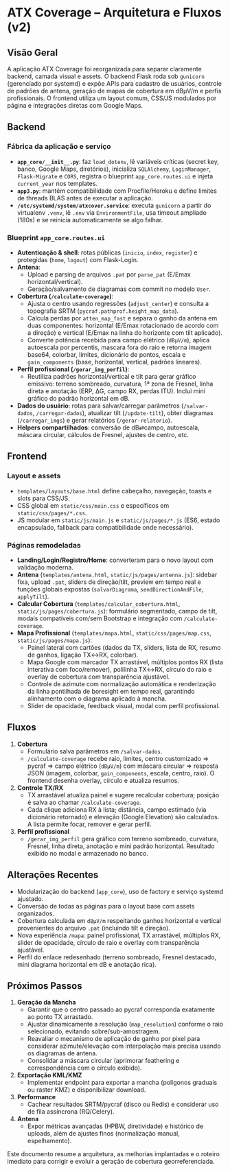 # ATX Coverage – Arquitetura e Fluxos (v2)

## Visão Geral

A aplicação ATX Coverage foi reorganizada para separar claramente backend, camada visual e assets. O backend Flask roda sob `gunicorn` (gerenciado por systemd) e expõe APIs para cadastro de usuários, controle de padrões de antena, geração de mapas de cobertura em dBµV/m e perfis profissionais. O frontend utiliza um layout comum, CSS/JS modulados por página e integrações diretas com Google Maps.

## Backend

### Fábrica da aplicação e serviço
- **`app_core/__init__.py`**: faz `load_dotenv`, lê variáveis críticas (secret key, banco, Google Maps, diretórios), inicializa `SQLAlchemy`, `LoginManager`, `Flask-Migrate` e `CORS`, registra o blueprint `app_core.routes.ui` e injeta `current_year` nos templates.
- **`app3.py`**: mantém compatibilidade com Procfile/Heroku e define limites de threads BLAS antes de executar a aplicação.
- **`/etc/systemd/system/atxcover.service`**: executa `gunicorn` a partir do virtualenv `.venv`, lê `.env` via `EnvironmentFile`, usa timeout ampliado (180s) e se reinicia automaticamente se algo falhar.

### Blueprint `app_core.routes.ui`
- **Autenticação & shell**: rotas públicas (`inicio`, `index`, `register`) e protegidas (`home`, `logout`) com Flask-Login.
- **Antena**:
  - Upload e parsing de arquivos `.pat` por `parse_pat` (E/Emax horizontal/vertical).
  - Geração/salvamento de diagramas com commit no modelo `User`.
- **Cobertura (`/calculate-coverage`)**:
  - Ajusta o centro usando regressões (`adjust_center`) e consulta a topografia SRTM (`pycraf.pathprof.height_map_data`).
  - Calcula perdas por `atten_map_fast` e separa o ganho da antena em duas componentes: horizontal (E/Emax rotacionado de acordo com a direção) e vertical (E/Emax na linha do horizonte com tilt aplicado).
  - Converte potência recebida para campo elétrico (`dBµV/m`), aplica autoescala por percentis, mascara fora do raio e retorna imagem base64, colorbar, limites, dicionário de pontos, escala e `gain_components` (base, horizontal, vertical, padrões lineares).
- **Perfil profissional (`/gerar_img_perfil`)**:
  - Reutiliza padrões horizontal/vertical e tilt para gerar gráfico emissivo: terreno sombreado, curvatura, 1ª zona de Fresnel, linha direta e anotação (ERP, ΔG, campo RX, perdas ITU). Inclui mini gráfico do padrão horizontal em dB.
- **Dados do usuário**: rotas para salvar/carregar parâmetros (`/salvar-dados`, `/carregar-dados`), atualizar tilt (`/update-tilt`), obter diagramas (`/carregar_imgs`) e gerar relatórios (`/gerar-relatorio`).
- **Helpers compartilhados**: conversão de dB⇄campo, autoescala, máscara circular, cálculos de Fresnel, ajustes de centro, etc.

## Frontend

### Layout e assets
- `templates/layouts/base.html` define cabeçalho, navegação, toasts e slots para CSS/JS.
- CSS global em `static/css/main.css` e específicos em `static/css/pages/*.css`.
- JS modular em `static/js/main.js` e `static/js/pages/*.js` (ES6, estado encapsulado, fallback para compatibilidade onde necessário).

### Páginas remodeladas
- **Landing/Login/Registro/Home**: converteram para o novo layout com validação moderna.
- **Antena** (`templates/antena.html`, `static/js/pages/antenna.js`): sidebar fixa, upload `.pat`, sliders de direção/tilt, preview em tempo real e funções globais expostas (`salvarDiagrama`, `sendDirectionAndFile`, `applyTilt`).
- **Calcular Cobertura** (`templates/calcular_cobertura.html`, `static/js/pages/cobertura.js`): formulário segmentado, campo de tilt, modais compatíveis com/sem Bootstrap e integração com `/calculate-coverage`.
- **Mapa Profissional** (`templates/mapa.html`, `static/css/pages/map.css`, `static/js/pages/mapa.js`):
  - Painel lateral com cartões (dados da TX, sliders, lista de RX, resumo de ganhos, ligação TX↔RX, colorbar).
  - Mapa Google com marcador TX arrastável, múltiplos pontos RX (lista interativa com foco/remover), polilinha TX↔RX, círculo do raio e overlay de cobertura com transparência ajustável.
  - Controle de azimute com normalização automática e renderização da linha pontilhada de boresight em tempo real, garantindo alinhamento com o diagrama aplicado à mancha.
  - Slider de opacidade, feedback visual, modal com perfil profissional.

## Fluxos

1. **Cobertura**
   - Formulário salva parâmetros em `/salvar-dados`.
   - `/calculate-coverage` recebe raio, limites, centro customizado ⇒ pycraf ⇒ campo elétrico (`dBµV/m`) com máscara circular ⇒ resposta JSON (imagem, colorbar, `gain_components`, escala, centro, raio). O frontend desenha overlay, círculo e atualiza resumos.
2. **Controle TX/RX**
   - TX arrastável atualiza painel e sugere recalcular cobertura; posição é salva ao chamar `/calculate-coverage`.
   - Cada clique adiciona RX à lista; distância, campo estimado (via dicionário retornado) e elevação (Google Elevation) são calculados. A lista permite focar, remover e gerar perfil.
3. **Perfil profissional**
   - `/gerar_img_perfil` gera gráfico com terreno sombreado, curvatura, Fresnel, linha direta, anotação e mini padrão horizontal. Resultado exibido no modal e armazenado no banco.

## Alterações Recentes
- Modularização do backend (`app_core`), uso de factory e serviço systemd ajustado.
- Conversão de todas as páginas para o layout base com assets organizados.
- Cobertura calculada em `dBµV/m` respeitando ganhos horizontal e vertical provenientes do arquivo `.pat` (incluindo tilt e direção).
- Nova experiência `/mapa`: painel profissional, TX arrastável, múltiplos RX, slider de opacidade, círculo de raio e overlay com transparência ajustável.
- Perfil do enlace redesenhado (terreno sombreado, Fresnel destacado, mini diagrama horizontal em dB e anotação rica).

## Próximos Passos
1. **Geração da Mancha**
   - Garantir que o centro passado ao pycraf corresponda exatamente ao ponto TX arrastado.
   - Ajustar dinamicamente a resolução (`map_resolution`) conforme o raio selecionado, evitando sobre/sub-amostragem.
   - Reavaliar o mecanismo de aplicação de ganho por pixel para considerar azimute/elevação com interpolação mais precisa usando os diagramas de antena.
   - Consolidar a máscara circular (aprimorar feathering e correspondência com o círculo exibido).
2. **Exportação KML/KMZ**
   - Implementar endpoint para exportar a mancha (polígonos graduais ou raster KMZ) e disponibilizar download.
3. **Performance**
   - Cachear resultados SRTM/pycraf (disco ou Redis) e considerar uso de fila assíncrona (RQ/Celery).
4. **Antena**
   - Expor métricas avançadas (HPBW, diretividade) e histórico de uploads, além de ajustes finos (normalização manual, espelhamento).

Este documento resume a arquitetura, as melhorias implantadas e o roteiro imediato para corrigir e evoluir a geração de cobertura georreferenciada.
